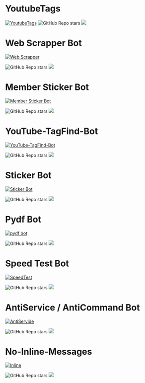 # YoutubeTags

[![YoutubeTags](https://github-readme-stats.vercel.app/api/pin/?username=bughunter0&repo=YoutubeTags)](https://github.com/bughunter0/YoutubeTags)
![GitHub Repo stars](https://img.shields.io/github/stars/bughunter0/youtubetags?style=social)
<img src="https://img.shields.io/github/forks/bughunter0/youtubetags?style=social"></img>


# Web Scrapper Bot

[![Web Scrapper](https://github-readme-stats.vercel.app/api/pin/?username=bughunter0&repo=webScrapperRoBot)](https://github.com/bughunter0/webScrapperRoBot)

![GitHub Repo stars](https://img.shields.io/github/stars/bughunter0/webscrapperrobot?style=social)
<img src="https://img.shields.io/github/forks/bughunter0/webScrapperRoBot?style=social"></img>


# Member Sticker Bot


[![Member Sticker Bot](https://github-readme-stats.vercel.app/api/pin/?username=bughunter0&repo=member-sticker-bot)](https://github.com/bughunter0/member-sticker-bot)

![GitHub Repo stars](https://img.shields.io/github/stars/bughunter0/member-sticker-bot?style=social)
<img src="https://img.shields.io/github/forks/bughunter0/member-sticker-bot?style=social"></img>



# YouTube-TagFind-Bot

[![YouTube-TagFind-Bot](https://github-readme-stats.vercel.app/api/pin/?username=bughunter0&repo=YouTube-TagFind-Bot)](https://github.com/bughunter0/YouTube-TagFind-Bot)

![GitHub Repo stars](https://img.shields.io/github/stars/bughunter0/youtube-tagfind-bot?style=social)
<img src="https://img.shields.io/github/forks/bughunter0/YouTube-TagFind-Bot?style=social"></img>



# Sticker Bot


[![Sticker Bot](https://github-readme-stats.vercel.app/api/pin/?username=BugHunterCodeLabs&repo=Sticker-Bot)](https://github.com/BugHunterCodeLabs/Sticker-Bot)

![GitHub Repo stars](https://img.shields.io/github/stars/bughuntercodelabs/sticker-bot?style=social)
<img src="https://img.shields.io/github/forks/bughuntercodelabs/Sticker-Bot?style=social"></img>



# Pydf Bot


[![pydf bot](https://github-readme-stats.vercel.app/api/pin/?username=bughunter0&repo=pyDF-Bot)](https://github.com/bughunter0/pyDF-Bot)

![GitHub Repo stars](https://img.shields.io/github/stars/bughunter0/pydf-bot?style=social)
<img src="https://img.shields.io/github/forks/bughunter0/pyDF-Bot?style=social"></img>



# Speed Test Bot


[![SpeedTest](https://github-readme-stats.vercel.app/api/pin/?username=bughunter0&repo=SpeedtestBot-Telegram)](https://github.com/bughunter0/SpeedtestBot-Telegram)

![GitHub Repo stars](https://img.shields.io/github/stars/bughunter0/speedtestbot-telegram?style=social)
<img src="https://img.shields.io/github/forks/bughunter0/SpeedtestBot-Telegram?style=social"></img>



# AntiService / AntiCommand Bot


[![AntiServide](https://github-readme-stats.vercel.app/api/pin/?username=bughunter0&repo=AntiService-AntiCommand)](https://github.com/bughunter0/AntiService-AntiCommand)

![GitHub Repo stars](https://img.shields.io/github/stars/bughunter0/AntiService-AntiCommand?style=social)
<img src="https://img.shields.io/github/forks/bughunter0/AntiService-AntiCommand?style=social"></img>

# No-Inline-Messages


[![Inline](https://github-readme-stats.vercel.app/api/pin/?username=bughunter0&repo=No-Inline-Messages)](https://github.com/bughunter0/No-Inline-Messages)

![GitHub Repo stars](https://img.shields.io/github/stars/bughunter0/No-Inline-Messages?style=social)
<img src="https://img.shields.io/github/forks/bughunter0/No-Inline-Messages?style=social"></img>

